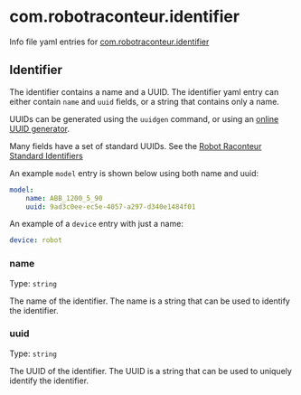 # com.robotraconteur.identifier

Info file yaml entries for [com.robotraconteur.identifier](../group1/com.robotraconteur.identifier.md)

## Identifier

The identifier contains a name and a UUID. The identifier yaml entry can either contain `name` and
`uuid` fields, or a string that contains only a name.

UUIDs can be generated using the `uuidgen` command, or using an [online UUID generator](https://www.uuidgenerator.net/version4).

Many fields have a set of standard UUIDs. See the [Robot Raconteur Standard Identifiers](https://github.com/robotraconteur/robotraconteur_standard_identifiers)

An example `model` entry is shown below using both name and uuid:

```yaml
model:
    name: ABB_1200_5_90
    uuid: 9ad3c0ee-ec5e-4057-a297-d340e1484f01
```

An example of a `device` entry with just a name:

```yaml
device: robot
```

### name

Type: `string`

The name of the identifier. The name is a string that can be used to identify the identifier.

### uuid

Type: `string`

The UUID of the identifier. The UUID is a string that can be used to uniquely identify the identifier.
